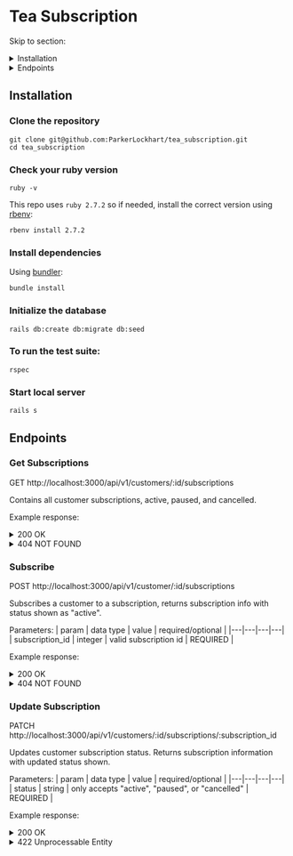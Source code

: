 # Tea Subscription

Skip to section: 
<details>
  <summary> Installation </summary>
  
  - [Clone repo](#clone-the-repository)
  - [Ruby version](#check-your-ruby-version)
  - [Dependencies](#install-dependencies)
  - [How to run the test suite](#to-run-the-test-suite)
  - [Start local server](#start-local-server)
</details>

<details>
  <summary> Endpoints </summary>
  
  - [Show all customer subscriptions](#get-subscriptions)
  - [Subscribe customer to new subscription](#subscribe)
  - [Cancel or pause customer subscription](#update-subscription)
  
</details>




## Installation

### Clone the repository 
``` 
git clone git@github.com:ParkerLockhart/tea_subscription.git
cd tea_subscription
```

### Check your ruby version
```
ruby -v
```
This repo uses `ruby 2.7.2`  so if needed, install the correct version using [rbenv](https://github.com/rbenv/rbenv):

```
rbenv install 2.7.2
```

### Install dependencies
 
 Using [bundler](https://bundler.io/):
 ```
bundle install
```

### Initialize the database 
```
rails db:create db:migrate db:seed
```

### To run the test suite:

```
rspec 
```

### Start local server 
```
rails s
```

## Endpoints 

### Get Subscriptions

GET http://localhost:3000/api/v1/customers/:id/subscriptions

Contains all customer subscriptions, active, paused, and cancelled.

Example response:

<details>
  <summary> 200 OK </summary>

```
{
    "data": [
        {
            "id": "1",
            "type": "customer_subscription",
            "attributes": {
                "status": "active",
                "title": "Green Sampler",
                "price": 3425,
                "frequency": "monthly"
            }
        }
    ]
}
```
</details>


<details>
  <summary> 404 NOT FOUND </summary>

```
{
    "errors": "Couldn't find Customer with 'id'=68"
}
```
</details>

### Subscribe

POST http://localhost:3000/api/v1/customer/:id/subscriptions

Subscribes a customer to a subscription, returns subscription info with status shown as "active".  

Parameters: 
 | param | data type | value | required/optional |
 |---|---|---|---|
 | subscription_id | integer | valid subscription id | REQUIRED |

Example response: 

<details>
  <summary> 200 OK </summary>

```
{
    "data": {
        "id": "1",
        "type": "customer_subscription",
        "attributes": {
            "status": "active",
            "title": "Green Sampler",
            "price": 3425,
            "frequency": "monthly"
        }
    }
}
```
</details>

<details>
  <summary> 404 NOT FOUND </summary>

```
{
    "errors": "Couldn't find Subscription with 'id'=81"
}
```
</details>

### Update Subscription

PATCH http://localhost:3000/api/v1/customers/:id/subscriptions/:subscription_id

Updates customer subscription status. Returns subscription information with updated status shown.

Parameters:
 | param | data type | value | required/optional |
 |---|---|---|---|
 | status | string | only accepts "active", "paused", or "cancelled" | REQUIRED |

Example response: 

<details>
  <summary> 200 OK </summary>

  ```
{
    "data": {
        "id": "1",
        "type": "customer_subscription",
        "attributes": {
            "status": "cancelled",
            "title": "Green Sampler",
            "price": 3425,
            "frequency": "monthly"
        }
    }
}
```
</details>

<details>
  <summary> 422 Unprocessable Entity </summary>
  
{
    "errors": "Unable to update customer subscription status. Status can only be 'active', 'paused', or 'cancelled'."
}
</details>

